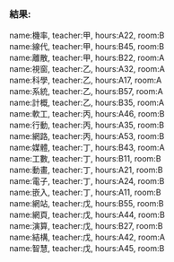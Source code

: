 ### 結果:

name:機率, teacher:甲, hours:A22, room:B<br/>
name:線代, teacher:甲, hours:B45, room:B<br/>
name:離散, teacher:甲, hours:B22, room:A<br/>
name:視窗, teacher:乙, hours:A32, room:A<br/>
name:科學, teacher:乙, hours:A17, room:A<br/>
name:系統, teacher:乙, hours:B57, room:A<br/>
name:計概, teacher:乙, hours:B35, room:A<br/>
name:軟工, teacher:丙, hours:A46, room:B<br/>
name:行動, teacher:丙, hours:A35, room:B<br/>
name:網路, teacher:丙, hours:A53, room:B<br/>
name:媒體, teacher:丁, hours:B43, room:A<br/>
name:工數, teacher:丁, hours:B11, room:B<br/>
name:動畫, teacher:丁, hours:A21, room:B<br/>
name:電子, teacher:丁, hours:A24, room:B<br/>
name:嵌入, teacher:丁, hours:A11, room:B<br/>
name:網站, teacher:戊, hours:B55, room:B<br/>
name:網頁, teacher:戊, hours:A44, room:B<br/>
name:演算, teacher:戊, hours:B27, room:B<br/>
name:結構, teacher:戊, hours:A42, room:A<br/>
name:智慧, teacher:戊, hours:A45, room:B
